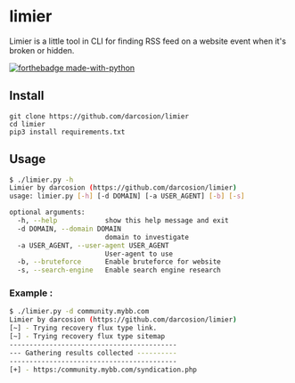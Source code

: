 # limier
Limier is a little tool in CLI for finding RSS feed on a website event when it's broken or hidden.

[![forthebadge made-with-python](http://ForTheBadge.com/images/badges/made-with-python.svg)](https://www.python.org/)

## Install

```
git clone https://github.com/darcosion/limier
cd limier
pip3 install requirements.txt
```

## Usage

```bash
$ ./limier.py -h
Limier by darcosion (https://github.com/darcosion/limier)
usage: limier.py [-h] [-d DOMAIN] [-a USER_AGENT] [-b] [-s]

optional arguments:
  -h, --help            show this help message and exit
  -d DOMAIN, --domain DOMAIN
                        domain to investigate
  -a USER_AGENT, --user-agent USER_AGENT
                        User-agent to use
  -b, --bruteforce      Enable bruteforce for website
  -s, --search-engine   Enable search engine research

```

### Example : 
```bash
$ ./limier.py -d community.mybb.com
Limier by darcosion (https://github.com/darcosion/limier)
[~] - Trying recovery flux type link.
[~] - Trying recovery flux type sitemap
------------------------------------------
--- Gathering results collected ----------
------------------------------------------
[+] - https:/community.mybb.com/syndication.php

```
